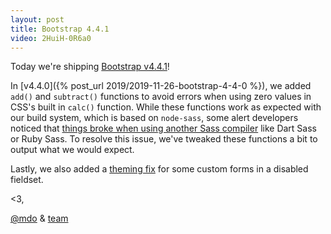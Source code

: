 ```yaml
---
layout: post
title: Bootstrap 4.4.1
video: 2HuiH-0R6a0
---
```


Today we're shipping [Bootstrap v4.4.1](https://github.com/twbs/bootstrap/releases/tag/v4.4.1)!

In [v4.4.0]({% post_url 2019/2019-11-26-bootstrap-4-4-0 %}), we added `add()` and `subtract()` functions to avoid errors when using zero values in CSS's built in `calc()` function. While these functions work as expected with our build system, which is based on `node-sass`, some alert developers noticed that [things broke when using another Sass compiler](https://github.com/twbs/bootstrap/issues/29743) like Dart Sass or Ruby Sass. To resolve this issue, we've tweaked these functions a bit to output what we would expect.

Lastly, we also added a [theming fix](https://github.com/twbs/bootstrap/pull/29762) for some custom forms in a disabled fieldset.

<3,<br>

[@mdo](https://github.com/mdo) & [team](https://github.com/twbs)
